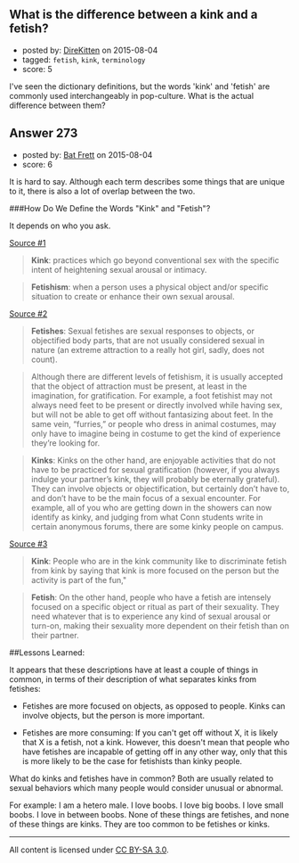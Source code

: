 ## What is the difference between a kink and a fetish?

- posted by: [DireKitten](https://stackexchange.com/users/2402966/direkitten) on 2015-08-04
- tagged: `fetish`, `kink`, `terminology`
- score: 5

I've seen the dictionary definitions, but the words 'kink' and 'fetish' are commonly used interchangeably in pop-culture. What is the actual difference between them?


## Answer 273

- posted by: [Bat Frett](https://stackexchange.com/users/6095099/bat-frett) on 2015-08-04
- score: 6

It is hard to say.  Although each term describes some things that are unique to it, there is also a lot of overlap between the two.  

###How Do We Define the Words "Kink" and "Fetish"?

It depends on who you ask.  

[Source #1](http://www.sexpressed.com/fetish-and-kink/?ao_confirm)

>**Kink**: practices which go beyond conventional sex with the specific intent of heightening sexual arousal or intimacy.

>**Fetishism**: when a person uses a physical object and/or specific situation to create or enhance their own sexual arousal.

[Source #2](http://thecollegevoice.org/2009/09/14/the-camels-hump-what’s-the-difference-between-a-kink-and-a-fetish/)

>**Fetishes**:  Sexual fetishes are sexual responses to objects, or objectified body parts, that are not usually considered sexual in nature (an extreme attraction to a really hot girl, sadly, does not count).

>Although there are different levels of fetishism, it is usually accepted that the object of attraction must be present, at least in the imagination, for gratification. For example, a foot fetishist may not always need feet to be present or directly involved while having sex, but will not be able to get off without fantasizing about feet. In the same vein, “furries,” or people who dress in animal costumes, may only have to imagine being in costume to get the kind of experience they’re looking for.

>**Kinks**:  Kinks on the other hand, are enjoyable activities that do not have to be practiced for sexual gratification (however, if you always indulge your partner’s kink, they will probably be eternally grateful). They can involve objects or objectification, but certainly don’t have to, and don’t have to be the main focus of a sexual encounter. For example, all of you who are getting down in the showers can now identify as kinky, and judging from what Conn students write in certain anonymous forums, there are some kinky people on campus.

[Source #3](http://www.mensjournal.com/expert-advice/sexual-fetishes-what-you-need-to-know-20150401/the-difference-between-a-fetish-and-kink#ixzz3hp6Hzqjo)

>**Kink**: People who are in the kink community like to discriminate fetish from kink by saying that kink is more focused on the person but the activity is part of the fun," 

>**Fetish**:  On the other hand, people who have a fetish are intensely focused on a specific object or ritual as part of their sexuality. They need whatever that is to experience any kind of sexual arousal or turn-on, making their sexuality more dependent on their fetish than on their partner.

##Lessons Learned:  

It appears that these descriptions have at least a couple of things in common, in terms of their description of what separates kinks from fetishes:  

-  Fetishes are more focused on objects, as opposed to people.  Kinks can involve objects, but the person is more important.

-  Fetishes are more consuming:  If you can't get off without X, it is likely that X is a fetish, not a kink.  However, this doesn't mean that people who have fetishes are incapable of getting off in any other way, only that this is more likely to be the case for fetishists than kinky people.

What do kinks and fetishes have in common?  Both are usually related to sexual behaviors which many people would consider unusual or abnormal.  

For example:  I am a hetero male.  I love boobs.  I love big boobs.  I love small boobs.  I love in between boobs.  None of these things are fetishes, and none of these things are kinks.  They are too common to be fetishes or kinks.



---

All content is licensed under [CC BY-SA 3.0](https://creativecommons.org/licenses/by-sa/3.0/).
